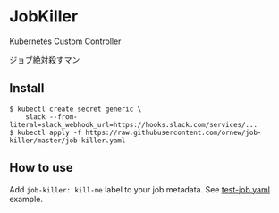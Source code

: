 # JobKiller

Kubernetes Custom Controller

ジョブ絶対殺すマン

## Install

```
$ kubectl create secret generic \
    slack --from-literal=slack_webhook_url=https://hooks.slack.com/services/...
$ kubectl apply -f https://raw.githubusercontent.com/ornew/job-killer/master/job-killer.yaml
```

## How to use

Add `job-killer: kill-me` label to your job metadata.
See [test-job.yaml](test-job.yaml) example.
